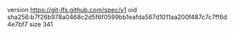 version https://git-lfs.github.com/spec/v1
oid sha256:b7f26b978a0468c2d5f6f0599bb1eafda567d1011aa200f487c7c7ff6d4e7bf7
size 341
